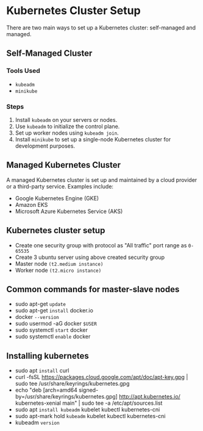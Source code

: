 # Kubernetes Cluster Setup

There are two main ways to set up a Kubernetes cluster: self-managed and managed.

## Self-Managed Cluster

### Tools Used
- `kubeadm`
- `minikube`

### Steps
1. Install `kubeadm` on your servers or nodes.
2. Use `kubeadm` to initialize the control plane.
3. Set up worker nodes using `kubeadm join`.
4. Install `minikube` to set up a single-node Kubernetes cluster for development purposes.

## Managed Kubernetes Cluster

A managed Kubernetes cluster is set up and maintained by a cloud provider or a third-party service. Examples include:
- Google Kubernetes Engine (GKE)
- Amazon EKS
- Microsoft Azure Kubernetes Service (AKS)

## Kubernetes cluster setup

- Create one security group with protocol as "All traffic" port range as `0-65535`
- Create 3 ubuntu server using above created security group
- Master node `(t2.medium instance)`
- Worker node `(t2.micro instance)`

## Common commands for master-slave nodes

- sudo apt-get `update`
- sudo apt-get `install` docker.io
- docker `--version`
- sudo usermod -aG docker `$USER`
- sudo systemctl `start` docker
- sudo systemctl `enable` docker

## Installing kubernetes

- sudo apt `install` curl
- curl -fsSL https://packages.cloud.google.com/apt/doc/apt-key.gpg | sudo tee /usr/share/keyrings/kubernetes.gpg
- echo "deb [arch=amd64 signed-by=/usr/share/keyrings/kubernetes.gpg] http://apt.kubernetes.io/ kubernetes-xenial main" | sudo tee -a /etc/apt/sources.list
- sudo apt `install kubeadm` kubelet kubectl kubernetes-cni
- sudo apt-mark hold `kubeadm` kubelet kubectl kubernetes-cni
- kubeadm `version`
